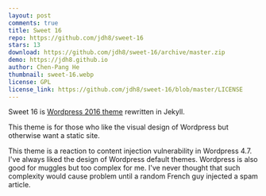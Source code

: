 ```yaml
---
layout: post
comments: true
title: Sweet 16
repo: https://github.com/jdh8/sweet-16
stars: 13
download: https://github.com/jdh8/sweet-16/archive/master.zip
demo: https://jdh8.github.io
author: Chen-Pang He
thumbnail: sweet-16.webp
license: GPL
license_link: https://github.com/jdh8/sweet-16/blob/master/LICENSE
---
```


Sweet 16 is [Wordpress 2016 theme][2016] rewritten in Jekyll.

This theme is for those who like the visual design of Wordpress but otherwise want a static site.

This theme is a reaction to content injection vulnerability in Wordpress 4.7.
I've always liked the design of Wordpress default themes.  Wordpress is also good for muggles but too complex for me. I've never thought that such complexity would cause problem until a random French guy injected a spam article.

[2016]: https://wordpress.org/themes/twentysixteen/
